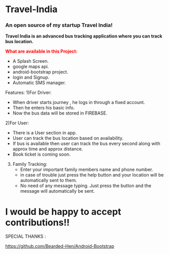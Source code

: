 # Travel-India
<h3>An open source of my startup Travel India!</h3>

<b>Travel India is an advanced bus tracking application where you can track bus location.</b>

   
<b><font color="red">What are available in this Project:</font></b>

* A Splash Screen.
* google maps api.
* android-bootstrap project.
* login and Signup.
* Automatic SMS manager.

Features:
1)For Driver:
   * When driver starts journey , he logs in through a fixed account.
   * Then he enters his basic info.
   * Now the bus data will be stored in FIREBASE.
   
2)For User:
   * There is a User section in app.
   * User can track the bus location based on availability.
   * If bus is available then user can track the bus every second along with approx time and approx distance.
   * Book ticket is coming soon.

3) Family Tracking:
   * Enter your important family members name and phone number.
   * in case of trouble just press the help button and your location will be automatically sent to them.
   * No need of any message typing. Just press the button and the message will automatically be sent.
   

<h1>
I would be happy to accept contributions!!
</h1>
SPECIAL THANKS :

https://github.com/Bearded-Hen/Android-Bootstrap

   
